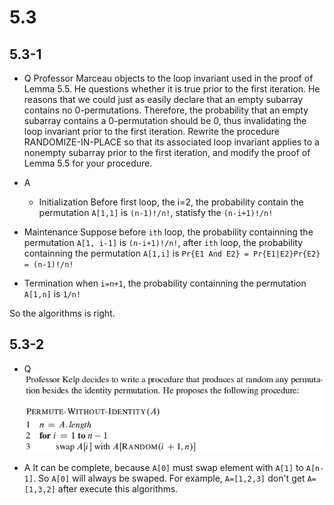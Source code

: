 # 5.3

## 5.3-1

*  Q
Professor Marceau objects to the loop invariant used in the proof of Lemma 5.5. He questions whether it is true prior to the first iteration. He reasons that we could just as easily declare that an empty subarray contains no 0-permutations. Therefore, the probability that an empty subarray contains a 0-permutation should be 0, thus invalidating the loop invariant prior to the first iteration. Rewrite the procedure RANDOMIZE-IN-PLACE so that its associated loop invariant applies to a nonempty subarray prior to the first iteration, and modify the proof of Lemma 5.5 for your procedure.

*  A
   *  Initialization
      Before first loop, the i=2, the probability contain the permutation `A[1,1]` is `(n-1)!/n!`, statisfy the `(n-i+1)!/n!`
  *  Maintenance
     Suppose before `ith` loop, the probability containning the permutation `A[1, i-1]` is `(n-i+1)!/n!`, after `ith` loop, the probability containning the permutation `A[1,i]` is `Pr{E1 And E2} = Pr{E1|E2}Pr{E2} = (n-1)!/n!`
  *  Termination
     when `i=n+1`, the probability containning the permutation `A[1,n]` is `1/n!`

 So the algorithms is right.


## 5.3-2

*  Q
![](https://github.com/KnewHow/FPAlgorithms/blob/master/problem-solution/chapter05-Probabilistic-Analysis-and-Randomized-Algorithms/img/5.3-2-q.png?raw=true)

*  A
It can be complete, because `A[0]` must swap element with `A[1]` to `A[n-1]`. So `A[0]` will always be swaped. For example, `A=[1,2,3]` don't get `A=[1,3,2]` after execute this algorithms.
